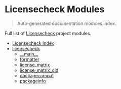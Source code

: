 # Licensecheck Modules

> Auto-generated documentation modules index.

Full list of [Licensecheck](#licensecheck-index) project modules.

- [Licensecheck Index](#licensecheck-index)
- [licensecheck](licensecheck/index.md#licensecheck)
    - [\_\_main\_\_](licensecheck/module.md#__main__)
    - [formatter](licensecheck/formatter.md#formatter)
    - [license_matrix](licensecheck/license_matrix.md#license_matrix)
    - [license_matrix_old](licensecheck/license_matrix_old.md#license_matrix_old)
    - [packagecompat](licensecheck/packagecompat.md#packagecompat)
    - [packageinfo](licensecheck/packageinfo.md#packageinfo)
